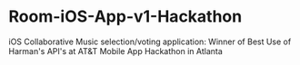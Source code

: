 # Room-iOS-App-v1-Hackathon
iOS Collaborative Music selection/voting application: Winner of Best Use of Harman's API's at AT&amp;T Mobile App Hackathon in Atlanta
